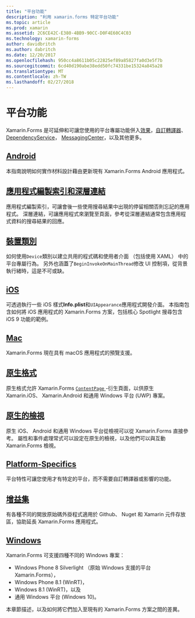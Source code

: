```yaml
---
title: "平台功能"
description: "利用 xamarin.forms 特定平台功能"
ms.topic: article
ms.prod: xamarin
ms.assetid: 2C6CE42C-E380-4BB9-90CC-D0F4E60C4C03
ms.technology: xamarin-forms
author: davidbritch
ms.author: dabritch
ms.date: 12/20/2017
ms.openlocfilehash: 950cc4a8611b05c22825ef89a85827fa0d3e5f7b
ms.sourcegitcommit: 6cd40d190abe38edd50fc74331be15324a845a28
ms.translationtype: MT
ms.contentlocale: zh-TW
ms.lasthandoff: 02/27/2018
---
```

# <a name="platform-features"></a>平台功能

Xamarin.Forms 是可延伸和可讓您使用的平台專屬功能併入[效果](~/xamarin-forms/app-fundamentals/effects/index.md)，[自訂轉譯器](~/xamarin-forms/app-fundamentals/custom-renderer/index.md)、 [DependencyService](~/xamarin-forms/app-fundamentals/dependency-service/index.md)， [MessagingCenter](~/xamarin-forms/app-fundamentals/messaging-center.md)，以及其他更多。

## <a name="androidandroidindexmd"></a>[Android](android/index.md)

本指南說明如何實作材料設計藉由更新現有 Xamarin.Forms Android 應用程式。

## <a name="application-indexing-and-deep-linkingdeep-linkingmd"></a>[應用程式編製索引和深層連結](deep-linking.md)

應用程式編製索引，可讓會後一些使用搜尋結果中出現的停留相關否則忘記的應用程式。 深層連結，可讓應用程式來瀏覽至頁面，參考從深層連結通常包含應用程式資料的搜尋結果的回應。

## <a name="device-classdevicemd"></a>[裝置類別](device.md)

如何使用`Device`類別以建立共用的程式碼和使用者介面 （包括使用 XAML） 中的平台專屬行為。 另外也涵蓋了`BeginInvokeOnMainThread`修改 UI 控制項，從背景執行緒時，這是不可或缺。

## <a name="iosiosindexmd"></a>[iOS](ios/index.md)

可透過執行一些 iOS 樣式**Info.plist**和`UIAppearance`應用程式開發介面。 本指南包含如何將 iOS 應用程式的 Xamarin.Forms 方案，包括核心 Spotlight 搜尋包含 iOS 9 功能的範例。

## <a name="macmacmd"></a>[Mac](mac.md)

Xamarin.Forms 現在具有 macOS 應用程式的預覽支援。

## <a name="native-formsnative-formsmd"></a>[原生格式](native-forms.md)

原生格式允許 Xamarin.Forms [ `ContentPage` ](https://developer.xamarin.com/api/type/Xamarin.Forms.ContentPage/)-衍生頁面，以供原生 Xamarin.iOS、 Xamarin.Android 和通用 Windows 平台 (UWP) 專案。

## <a name="native-viewsnative-viewsindexmd"></a>[原生的檢視](native-views/index.md)

原生 iOS、 Android 和通用 Windows 平台從檢視可以從 Xamarin.Forms 直接參考。 屬性和事件處理常式可以設定在原生的檢視，以及他們可以與互動 Xamarin.Forms 檢視。

## <a name="platform-specificsplatform-specificsindexmd"></a>[Platform-Specifics](platform-specifics/index.md)

平台特性可讓您使用才有特定的平台，而不需要自訂轉譯器或影響的功能。

## <a name="pluginspluginsmd"></a>[增益集](plugins.md)

有各種不同的開放原始碼外掛程式適用於 Github、 Nuget 和 Xamarin 元件存放區，協助延長 Xamarin.Forms 應用程式。

## <a name="windowswindowsindexmd"></a>[Windows](windows/index.md)

Xamarin.Forms 可支援四種不同的 Windows 專案：

* Windows Phone 8 Silverlight （原始 Windows 支援的平台 Xamarin.Forms），
* Windows Phone 8.1 (WinRT)，
* Windows 8.1 (WinRT)，以及
* 通用 Windows 平台 (Windows 10)。

本章節描述，以及如何將它們加入至現有的 Xamarin.Forms 方案之間的差異。

